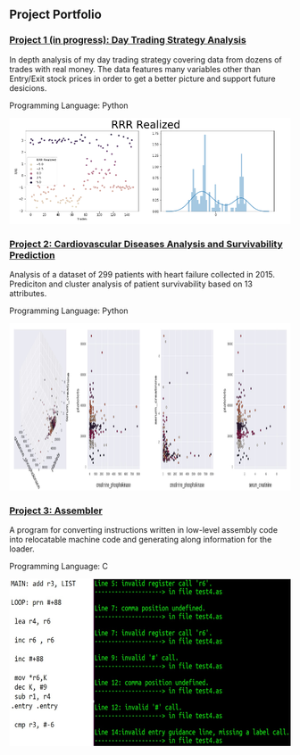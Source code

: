 

## Project Portfolio


### [Project 1 (in progress): Day Trading Strategy Analysis](https://github.com/zoxfog/Day-Trading-Analysis)

In depth analysis of my day trading strategy covering data from dozens of trades with real money. The data features many variables other than Entry/Exit stock prices in order to get a better picture and support future desicions. 

Programming Language: Python


![](/images/image1.png)


### [Project 2: Cardiovascular Diseases Analysis and Survivability Prediction](https://github.com/zoxfog/Cardiovascular-Diseases/blob/main/Cardiovascular%20Diseases.ipynb)
Analysis of a dataset of 299 patients with heart failure collected in 2015. Prediciton and cluster analysis of patient survivability based on 13 attributes.

Programming Language: Python


<img src="https://github.com/zoxfog/Liran_Portfolio/blob/master/images/Screenshot%202021-04-23%20015906.jpg" width="1100" height="300">



### [Project 3: Assembler](https://github.com/zoxfog/Assembler-Project)

A program for converting instructions written in low-level assembly code into relocatable machine code and generating along information for the loader.

Programming Language: C


<img src="https://raw.githubusercontent.com/zoxfog/Liran_Portfolio/master/images/image2.jpg" width="700" height="300">

